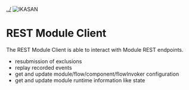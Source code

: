 [../](../../Readme.md)
![IKASAN](../developer/docs/quickstart-images/Ikasan-title-transparent.png)
# REST Module Client
 
The REST Module Client is able to interact with Module REST endpoints.

- resubmission of exclusions
- replay recorded events 
- get and update module/flow/component/flowInvoker configuration 
- get and update module runtime information like state
 
